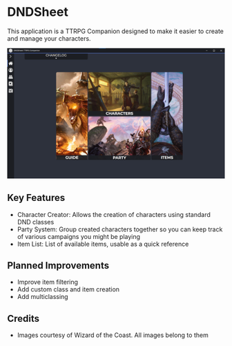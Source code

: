 # DNDSheet
This application is a TTRPG Companion designed to make it easier to create and manage your characters.

<p align="center">
  <img src="https://github.com/i-nahc/DnDSheet/blob/main/readme/title.png?raw=true" alt="Main page screen"/>
</p>

## Key Features
- Character Creator: Allows the creation of characters using standard DND classes
- Party System: Group created characters together so you can keep track of various campaigns you might be playing
- Item List: List of available items, usable as a quick reference

## Planned Improvements
- Improve item filtering
- Add custom class and item creation
- Add multiclassing

## Credits
- Images courtesy of Wizard of the Coast. All images belong to them
